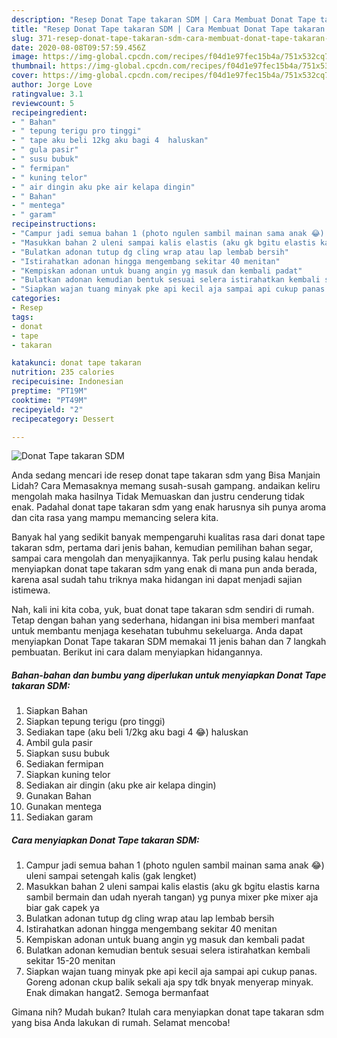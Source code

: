 ```yaml
---
description: "Resep Donat Tape takaran SDM | Cara Membuat Donat Tape takaran SDM Yang Sedap"
title: "Resep Donat Tape takaran SDM | Cara Membuat Donat Tape takaran SDM Yang Sedap"
slug: 371-resep-donat-tape-takaran-sdm-cara-membuat-donat-tape-takaran-sdm-yang-sedap
date: 2020-08-08T09:57:59.456Z
image: https://img-global.cpcdn.com/recipes/f04d1e97fec15b4a/751x532cq70/donat-tape-takaran-sdm-foto-resep-utama.jpg
thumbnail: https://img-global.cpcdn.com/recipes/f04d1e97fec15b4a/751x532cq70/donat-tape-takaran-sdm-foto-resep-utama.jpg
cover: https://img-global.cpcdn.com/recipes/f04d1e97fec15b4a/751x532cq70/donat-tape-takaran-sdm-foto-resep-utama.jpg
author: Jorge Love
ratingvalue: 3.1
reviewcount: 5
recipeingredient:
- " Bahan"
- " tepung terigu pro tinggi"
- " tape aku beli 12kg aku bagi 4  haluskan"
- " gula pasir"
- " susu bubuk"
- " fermipan"
- " kuning telor"
- " air dingin aku pke air kelapa dingin"
- " Bahan"
- " mentega"
- " garam"
recipeinstructions:
- "Campur jadi semua bahan 1 (photo ngulen sambil mainan sama anak 😂) uleni sampai setengah kalis (gak lengket)"
- "Masukkan bahan 2 uleni sampai kalis elastis (aku gk bgitu elastis karna sambil bermain dan udah nyerah tangan) yg punya mixer pke mixer aja biar gak capek ya"
- "Bulatkan adonan tutup dg cling wrap atau lap lembab bersih"
- "Istirahatkan adonan hingga mengembang sekitar 40 menitan"
- "Kempiskan adonan untuk buang angin yg masuk dan kembali padat"
- "Bulatkan adonan kemudian bentuk sesuai selera istirahatkan kembali sekitar 15-20 menitan"
- "Siapkan wajan tuang minyak pke api kecil aja sampai api cukup panas. Goreng adonan ckup balik sekali aja spy tdk bnyak menyerap minyak. Enak dimakan hangat2. Semoga bermanfaat"
categories:
- Resep
tags:
- donat
- tape
- takaran

katakunci: donat tape takaran 
nutrition: 235 calories
recipecuisine: Indonesian
preptime: "PT19M"
cooktime: "PT49M"
recipeyield: "2"
recipecategory: Dessert

---
```



![Donat Tape takaran SDM](https://img-global.cpcdn.com/recipes/f04d1e97fec15b4a/751x532cq70/donat-tape-takaran-sdm-foto-resep-utama.jpg)

Anda sedang mencari ide resep donat tape takaran sdm yang Bisa Manjain Lidah? Cara Memasaknya memang susah-susah gampang. andaikan keliru mengolah maka hasilnya Tidak Memuaskan dan justru cenderung tidak enak. Padahal donat tape takaran sdm yang enak harusnya sih punya aroma dan cita rasa yang mampu memancing selera kita.

Banyak hal yang sedikit banyak mempengaruhi kualitas rasa dari donat tape takaran sdm, pertama dari jenis bahan, kemudian pemilihan bahan segar, sampai cara mengolah dan menyajikannya. Tak perlu pusing kalau hendak menyiapkan donat tape takaran sdm yang enak di mana pun anda berada, karena asal sudah tahu triknya maka hidangan ini dapat menjadi sajian istimewa.




Nah, kali ini kita coba, yuk, buat donat tape takaran sdm sendiri di rumah. Tetap dengan bahan yang sederhana, hidangan ini bisa memberi manfaat untuk membantu menjaga kesehatan tubuhmu sekeluarga. Anda dapat menyiapkan Donat Tape takaran SDM memakai 11 jenis bahan dan 7 langkah pembuatan. Berikut ini cara dalam menyiapkan hidangannya.

<!--inarticleads1-->

##### Bahan-bahan dan bumbu yang diperlukan untuk menyiapkan Donat Tape takaran SDM:

1. Siapkan  Bahan
1. Siapkan  tepung terigu (pro tinggi)
1. Sediakan  tape (aku beli 1/2kg aku bagi 4 😂) haluskan
1. Ambil  gula pasir
1. Siapkan  susu bubuk
1. Sediakan  fermipan
1. Siapkan  kuning telor
1. Sediakan  air dingin (aku pke air kelapa dingin)
1. Gunakan  Bahan
1. Gunakan  mentega
1. Sediakan  garam




<!--inarticleads2-->

##### Cara menyiapkan Donat Tape takaran SDM:

1. Campur jadi semua bahan 1 (photo ngulen sambil mainan sama anak 😂) uleni sampai setengah kalis (gak lengket)
1. Masukkan bahan 2 uleni sampai kalis elastis (aku gk bgitu elastis karna sambil bermain dan udah nyerah tangan) yg punya mixer pke mixer aja biar gak capek ya
1. Bulatkan adonan tutup dg cling wrap atau lap lembab bersih
1. Istirahatkan adonan hingga mengembang sekitar 40 menitan
1. Kempiskan adonan untuk buang angin yg masuk dan kembali padat
1. Bulatkan adonan kemudian bentuk sesuai selera istirahatkan kembali sekitar 15-20 menitan
1. Siapkan wajan tuang minyak pke api kecil aja sampai api cukup panas. Goreng adonan ckup balik sekali aja spy tdk bnyak menyerap minyak. Enak dimakan hangat2. Semoga bermanfaat




Gimana nih? Mudah bukan? Itulah cara menyiapkan donat tape takaran sdm yang bisa Anda lakukan di rumah. Selamat mencoba!
